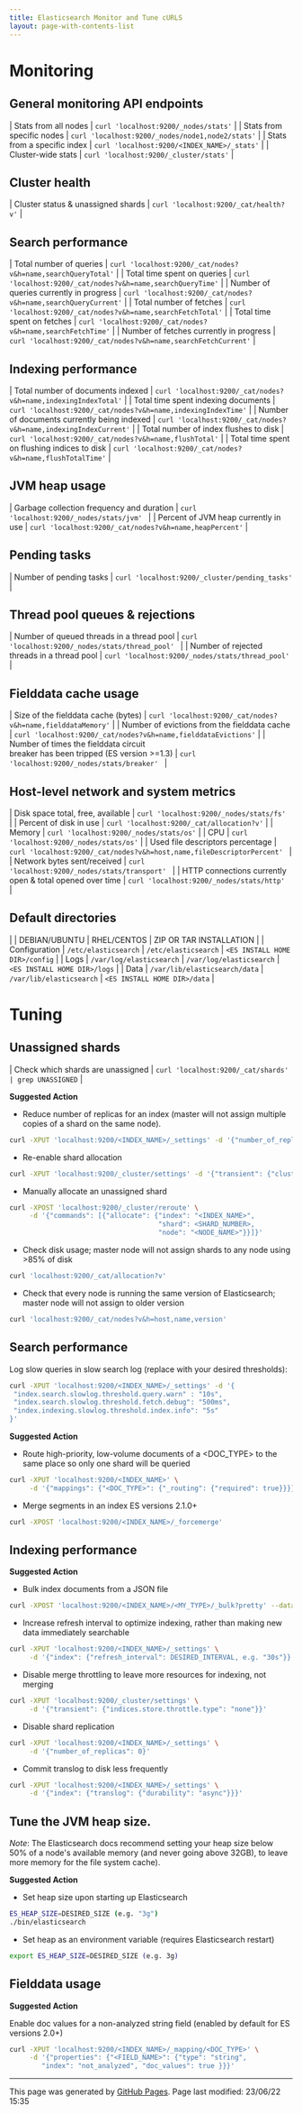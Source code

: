 ```yaml
---
title: Elasticsearch Monitor and Tune cURLS
layout: page-with-contents-list
---
```


# Monitoring

## General monitoring API endpoints

| Stats from all nodes | `curl 'localhost:9200/_nodes/stats'` |
| Stats from specific nodes | `curl 'localhost:9200/_nodes/node1,node2/stats'` |
| Stats from a specific index | `curl 'localhost:9200/<INDEX_NAME>/_stats'` |
| Cluster-wide stats | `curl 'localhost:9200/_cluster/stats'` |

## Cluster health

| Cluster status & unassigned shards | `curl 'localhost:9200/_cat/health?v'` |

## Search performance

| Total number of queries | `curl 'localhost:9200/_cat/nodes?v&h=name,searchQueryTotal'` |
| Total time spent on queries | `curl 'localhost:9200/_cat/nodes?v&h=name,searchQueryTime'` |
| Number of queries currently in progress | `curl 'localhost:9200/_cat/nodes?v&h=name,searchQueryCurrent'` |
| Total number of fetches | `curl 'localhost:9200/_cat/nodes?v&h=name,searchFetchTotal'` |
| Total time spent on fetches | `curl 'localhost:9200/_cat/nodes?v&h=name,searchFetchTime'` |
| Number of fetches currently in progress | `curl 'localhost:9200/_cat/nodes?v&h=name,searchFetchCurrent'` |

## Indexing performance

| Total number of documents indexed | `curl 'localhost:9200/_cat/nodes?v&h=name,indexingIndexTotal'` |
| Total time spent indexing documents | `curl 'localhost:9200/_cat/nodes?v&h=name,indexingIndexTime'` |
| Number of documents currently being indexed | `curl 'localhost:9200/_cat/nodes?v&h=name,indexingIndexCurrent'` |
| Total number of index flushes to disk | `curl 'localhost:9200/_cat/nodes?v&h=name,flushTotal'` |
| Total time spent on flushing indices to disk | `curl 'localhost:9200/_cat/nodes?v&h=name,flushTotalTime'` |

## JVM heap usage

| Garbage collection frequency and duration | `curl 'localhost:9200/_nodes/stats/jvm' ` |
| Percent of JVM heap currently in use | `curl 'localhost:9200/_cat/nodes?v&h=name,heapPercent'` |

## Pending tasks

| Number of pending tasks | `curl 'localhost:9200/_cluster/pending_tasks'` |

## Thread pool queues & rejections

| Number of queued threads in a thread pool | `curl 'localhost:9200/_nodes/stats/thread_pool' ` |
| Number of rejected threads in a thread pool | `curl 'localhost:9200/_nodes/stats/thread_pool' ` |

## Fielddata cache usage

| Size of the fielddata cache (bytes) | `curl 'localhost:9200/_cat/nodes?v&h=name,fielddataMemory'` |
| Number of evictions from the fielddata cache | `curl 'localhost:9200/_cat/nodes?v&h=name,fielddataEvictions'` |
| Number of times the fielddata circuit <br>breaker has been tripped (ES version >=1.3) | `curl 'localhost:9200/_nodes/stats/breaker' ` |

## Host-level network and system metrics

| Disk space total, free, available | `curl 'localhost:9200/_nodes/stats/fs' ` |
| Percent of disk in use | `curl 'localhost:9200/_cat/allocation?v'` |
| Memory | `curl 'localhost:9200/_nodes/stats/os'` |
| CPU | `curl 'localhost:9200/_nodes/stats/os'` |
| Used file descriptors percentage | `curl 'localhost:9200/_cat/nodes?v&h=host,name,fileDescriptorPercent' ` |
| Network bytes sent/received | `curl 'localhost:9200/_nodes/stats/transport' ` |
| HTTP connections currently open & total opened over time | `curl 'localhost:9200/_nodes/stats/http' ` |

## Default directories

|  | DEBIAN/UBUNTU | RHEL/CENTOS | ZIP OR TAR INSTALLATION |
| Configuration | `/etc/elasticsearch` | `/etc/elasticsearch` | `<ES INSTALL HOME DIR>/config` |
| Logs | `/var/log/elasticsearch` | `/var/log/elasticsearch` | `<ES INSTALL HOME DIR>/logs` |
| Data | `/var/lib/elasticsearch/data` | `/var/lib/elasticsearch` | `<ES INSTALL HOME DIR>/data` |

# Tuning

## Unassigned shards

| Check which shards are unassigned | `curl 'localhost:9200/_cat/shards' | grep UNASSIGNED` |

**Suggested Action**

- Reduce number of replicas for an index (master will not assign multiple copies of a shard on the same node).

```bash
curl -XPUT 'localhost:9200/<INDEX_NAME>/_settings' -d '{"number_of_replicas": <DESIRED NUMBER OF REPLICAS>}'
```

- Re-enable shard allocation 

```bash
curl -XPUT 'localhost:9200/_cluster/settings' -d '{"transient": {"cluster.routing.allocation.enable": "all"}}'
```

- Manually allocate an unassigned shard 

```bash
curl -XPOST 'localhost:9200/_cluster/reroute' \
     -d '{"commands": [{"allocate": {"index": "<INDEX_NAME>", 
                                     "shard": <SHARD_NUMBER>,
                                     "node": "<NODE_NAME>"}}]}'
```

- Check disk usage; master node will not assign shards to any node using >85% of disk

```bash
curl 'localhost:9200/_cat/allocation?v'
```

- Check that every node is running the same version of Elasticsearch; master node will not assign to older version

```bash
curl 'localhost:9200/_cat/nodes?v&h=host,name,version'
```

## Search performance

Log slow queries in slow search log (replace with your desired thresholds):

```bash
curl -XPUT 'localhost:9200/<INDEX_NAME>/_settings' -d '{
 "index.search.slowlog.threshold.query.warn" : "10s",
 "index.search.slowlog.threshold.fetch.debug": "500ms",
 "index.indexing.slowlog.threshold.index.info": "5s"
}'
```

**Suggested Action**

- Route high-priority, low-volume documents of a <DOC_TYPE> to the same place so only one shard will be queried

```bash
curl -XPUT 'localhost:9200/<INDEX_NAME>' \
     -d '{"mappings": {"<DOC_TYPE>": {"_routing": {"required": true}}}}'
```

- Merge segments in an index ES versions 2.1.0+

```bash
curl -XPOST 'localhost:9200/<INDEX_NAME>/_forcemerge'
```

## Indexing performance

**Suggested Action**

- Bulk index documents from a JSON file

```bash
curl -XPOST 'localhost:9200/<INDEX_NAME>/<MY_TYPE>/_bulk?pretty' --data-binary "@<YOUR_FILE>.json"
```

- Increase refresh interval to optimize indexing, rather than making new data immediately searchable

```bash
curl -XPUT 'localhost:9200/<INDEX_NAME>/_settings' \
     -d '{"index": {"refresh_interval": DESIRED_INTERVAL, e.g. "30s"}}'
```

- Disable merge throttling to leave more resources for indexing, not merging

```bash
curl -XPUT 'localhost:9200/_cluster/settings' \
     -d '{"transient": {"indices.store.throttle.type": "none"}}'
```

- Disable shard replication 

```bash
curl -XPUT 'localhost:9200/<INDEX_NAME>/_settings' \
     -d '{"number_of_replicas": 0}'
```

- Commit translog to disk less frequently 

```bash
curl -XPUT 'localhost:9200/<INDEX_NAME>/_settings' \
     -d '{"index": {"translog": {"durability": "async"}}}'
```

## Tune the JVM heap size.

*Note*: The Elasticsearch docs recommend setting your heap size below 50% of a node's available memory (and never going above 32GB), to leave more memory for the file system cache).

**Suggested Action**

- Set heap size upon starting up Elasticsearch 

```bash
ES_HEAP_SIZE=DESIRED_SIZE (e.g. "3g")
./bin/elasticsearch
```

- Set heap as an environment variable (requires Elasticsearch restart) 

```bash
export ES_HEAP_SIZE=DESIRED_SIZE (e.g. 3g)
```

## Fielddata usage

**Suggested Action**

Enable doc values for a non-analyzed string field (enabled by default for ES versions 2.0+)

```bash
curl -XPUT 'localhost:9200/<INDEX_NAME>/_mapping/<DOC_TYPE>' \
     -d '{"properties": {"<FIELD_NAME>": {"type": "string", 
        "index": "not_analyzed", "doc_values": true }}}'
```

<hr>
<p class="pagedate">This page was generated by <a href=".">GitHub Pages</a>.  Page last modified: 23/06/22 15:35</p>
